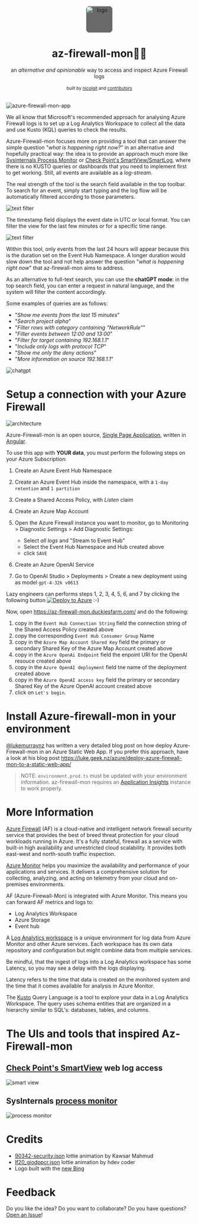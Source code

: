 

<div align="center">
<img alt="logo" src="images\logo.png" width="72" height="72" style="vertical-align:middle; background-color: DimGray;border-radius: 15%;">
</div>
<h1 align="center">az-firewall-mon🧑‍🚒</h1>

<div align="center">
  an <i>alternative and opinionable</i> way to access and inspect Azure Firewall logs
</div>

<br/>

<div align="center">
  <sub>built by
  <a href="https://github.com/nicolgit">nicolgit</a> and
  <a href="https://github.com/nicolgit/azure-firewall-mon/contributors">
    contributors
  </a>
</div>

<br/>

![azure-firewall-mon-app](images/firewall-mon-app.png)

We all know that Microsoft's recommended approach for analysing Azure Firewall logs is to set up a Log Analytics Workspace to collect all the data and use Kusto (KQL) queries to check the results. 

Azure-Firewall-mon focuses more on providing a tool that can answer the simple question "_what is happening right now?_" in an alternative and hopefully practical way: the idea is to provide an approach much more like [Sysinternals Process Monitor](https://learn.microsoft.com/en-us/sysinternals/downloads/procmon) or [Check Point's SmartView/SmartLog](https://sc1.checkpoint.com/documents/R80.40/WebAdminGuides/EN/CP_R80.40_LoggingAndMonitoring_AdminGuide/Topics-LMG/Using-log-view.htm?tocpath=Logging%7C_____2), where there is no KUSTO queries or dashboards that you need to implement first to get working. Still, all events are available as a _log-stream_.

The real strength of the tool is the search field available in the top toolbar. To search for an event, simply start typing and the log flow will be automatically filtered according to those parameters.

![text filter](images/01-text-filtering.png)

The timestamp field displays the event date in UTC or local format. You can filter the view for the last few minutes or for a specific time range.

![text filter](images/02-time-filtering.png)

Within this tool, only events from the last 24 hours will appear because this is the duration set on the Event Hub Namespace. A longer duration would slow down the tool and not help answer the question "_what is happening right now_" that az-firewall-mon aims to address.

As an alternative to full-text search, you can use the **chatGPT mode**: in the top search field, you can enter a request in natural language, and the system will filter the content accordingly.

Some examples of queries are as follows:

* "_Show me events from the last 15 minutes_" 
* "_Search project alpha_" 
* "_Filter rows with category containing "NetworkRule"_" 
* "_Filter events between 12:00 and 13:00_" 
* "_Filter for target containing 192.168.1.1_" 
* "_Include only logs with protocol TCP_" 
* "_Show me only the deny actions_" 
* "_More information on source 192.168.1.1_"

![chatgpt](images/03-chatgpt.gif)

# Setup a connection with your Azure Firewall

![architecture](images/architecture.png)

Azure-Firewall-mon is an open source, [Single Page Application](https://en.wikipedia.org/wiki/Single-page_application), written in [Angular](https://angular.io/). 

To use this app with **YOUR data**, you must perform the following steps on your Azure Subscription:

1. Create an Azure Event Hub Namespace
2. Create an Azure Event Hub inside the namespace, with a `1-day retention` and `1 partition`
3. Create a Shared Access Policy, with  _Listen_ claim
4. Create an Azure Map Account
5. Open the Azure Firewall instance you want to monitor, go to Monitoring > Diagnostic Settings > Add Diagnostic Settings: 

    - Select _all_ _logs_ and "Stream to Event Hub"
    - Select the Event Hub Namespace and Hub created above
    - click `SAVE`
6. Create an Azure OpenAI Service
7. Go to OpenAI Studio > Deployments > Create a new deployment using as model `gpt-4-32k v0613`

Lazy engineers can performs steps 1, 2, 3, 4, 5, 6, and 7 by clicking the following button [![Deploy to Azure](https://aka.ms/deploytoazurebutton)](https://portal.azure.com/#create/Microsoft.Template/uri/https%3A%2F%2Fraw.githubusercontent.com%2Fnicolgit%2Fazure-firewall-mon%2Fmain%2Fbicep%2Ffirewall-mon-azure-stuff.json) :-)

Now, open <https://az-firewall-mon.duckiesfarm.com/> and do the following:

1. copy in the `Event Hub Connection String` field the connection string of the Shared Access Policy created above
2. copy the corresponding `Event Hub Consumer Group` Name
3. copy in the `Azure Map Account Shared Key` field the primary or secondary Shared Key of the Azure Map Account created above
4. copy in the `Azure OpenAi Endpoint` field the enpoint URI for the OpenAI resouce created above
5. copy in the `Azure OpenAI deployment` field tne name of the deployment created above
6. copy in the `Azure OpenAI access key` field the primary or secondary Shared Key of the Azure OpenAI account created above
7. click on `Let's begin`.

# Install Azure-firewall-mon in your environment

[@lukemurraynz](https://github.com/lukemurraynz) has written a very detailed blog post on how deploy Azure-Firewall-mon in an Azure Static Web App. If you prefer this approach, have a look at his blog post <https://luke.geek.nz/azure/deploy-azure-firewall-mon-to-a-static-web-app/>

> NOTE: `environment.prod.ts` must be updated with your environment information. az-firewall-mon requires an [Application Insights](https://learn.microsoft.com/en-us/azure/azure-monitor/app/app-insights-overview) instance to work properly.

# More Information

[Azure Firewall](https://learn.microsoft.com/en-us/azure/firewall/overview) (AF) is a cloud-native and intelligent network firewall security service that provides the best of breed threat protection for your cloud workloads running in Azure. It's a fully stateful, firewall as a service with built-in high availability and unrestricted cloud scalability. It provides both east-west and north-south traffic inspection.

[Azure Monitor](https://learn.microsoft.com/en-us/azure/azure-monitor/overview) helps you maximize the availability and performance of your applications and services. It delivers a comprehensive solution for collecting, analyzing, and acting on telemetry from your cloud and on-premises environments. 

AF (Azure-Firewall-Mon) is integrated with Azure Monitor. This means you can forward AF metrics and logs to:

* Log Analytics Workspace
* Azure Storage
* Event hub

A [Log Analytics workspace](https://docs.microsoft.com/en-us/azure/azure-monitor/logs/log-analytics-workspace-overview) is a unique environment for log data from Azure Monitor and other Azure services. Each workspace has its own data repository and configuration but might combine data from multiple services.

Be mindful, that the ingest of logs into a Log Analytics workspace has some Latency, so you may see a delay with the logs displaying.

Latency refers to the time that data is created on the monitored system and the time that it comes available for analysis in Azure Monitor. 

The [Kusto](https://learn.microsoft.com/en-us/azure/data-explorer/kusto/query/) Query Language is a  tool to explore your data in a Log Analytics Workspace. The query uses schema entities that are organized in a hierarchy similar to SQL's: databases, tables, and columns.

# The UIs and tools that inspired Az-Firewall-mon

## [Check Point's SmartView](https://community.checkpoint.com/t5/Management/SmartView-Accessing-Check-Point-Logs-from-Web/td-p/3710) web log access

![smart view](images/checkpoint-smartview.png)

## SysInternals [process monitor](https://learn.microsoft.com/en-us/sysinternals/downloads/procmon)
![process monitor](images/sysinternals-process-monitor.png)

# Credits

* [90342-security.json](https://lottiefiles.com/90342-security) lottie animation by Kawsar Mahmud
* [lf20_giodppcr.json](https://lottiefiles.com/95739-no-connection-to-internet) lottie animation by hdev coder
* Logo built with the [new Bing](https://www.bing.com/new)

# Feedback
Do you like the idea? Do you want to collaborate? Do you have questions? [Open an Issue](https://github.com/nicolgit/azure-firewall-mon/issues)!
